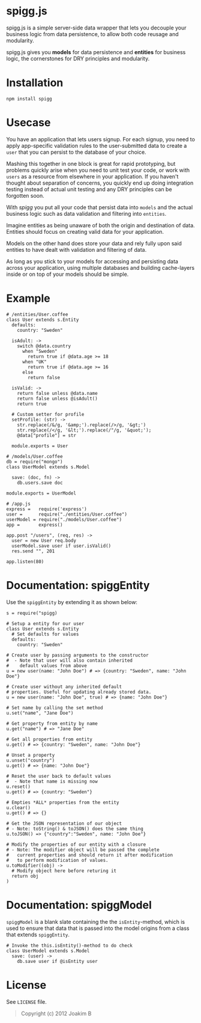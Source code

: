 spigg.js
============
spigg.js is a simple server-side data wrapper that lets you decouple
your business logic from data persistence, to allow both code reusage and 
modularity.

spigg.js gives you **models** for data persistence and **entities** for
business logic, the cornerstones for DRY principles and modularity.


Installation
============
	
	npm install spigg


Usecase
============
You have an application that lets users signup. For each signup, you need to
apply app-specific validation rules to the user-submitted data to create a
`user` that you can persist to the database of your choice.

Mashing this together in one block is great for rapid prototyping, but problems
quickly arise when you need to unit test your code, or work with `users` as
a resource from elsewhere in your application.
If you haven't thought about separation of concerns, you quickly end up doing
integration testing instead of actual unit testing and any DRY principles
can be forgotten soon.

With *spigg* you put all your code that persist data into `models` and the
actual business logic such as data validation and filtering into `entities`. 

Imagine entities as being unaware of both the origin and destination of data.
Entities should focus on creating valid data for your application.

Models on the other hand does store your data and rely fully upon said 
entities to have dealt with validation and filtering of data. 

As long as you stick to your models for accessing and persisting data across
your application, using multiple databases and building cache-layers inside
or on top of your models should be simple.

 
Example
============
	# /entities/User.coffee
	class User extends s.Entity
	  defaults: 
	    country: "Sweden"
	    
	  isAdult: ->
	    switch @data.country
	      when "Sweden"
	        return true if @data.age >= 18
	      when "UK"
	        return true if @data.age >= 16        
	      else 
	        return false
	
	  isValid: ->
	    return false unless @data.name
	    return false unless @isAdult()
	    return true
	  
	  # Custom setter for profile
	  setProfile: (str) ->
	    str.replace(/&/g, '&amp;').replace(/>/g, '&gt;')
	    str.replace(/</g, '&lt;').replace(/"/g, '&quot;');
	    @data["profile"] = str
	  
	  module.exports = User
	  
	# /models/User.coffee
	db = require("mongo")
	class UserModel extends s.Model
   
      save: (doc, fn) ->
        db.users.save doc

	module.exports = UserModel

	# /app.js
	express =   require('express')
    user =      require("./entities/User.coffee")
	userModel = require("./models/User.coffee")
	app =       express()
	
	app.post "/users", (req, res) ->
	  user = new User req.body
	  userModel.save user if user.isValid() 
	  res.send "", 201

    app.listen(80)


Documentation: spiggEntity
============
Use the `spiggEntity` by extending it as shown below:

	
	s = require("spigg)
	
	# Setup a entity for our user
	class User extends s.Entity
	  # Set defaults for values
	  defaults:
	    country: "Sweden"
	    
	# Create user by passing arguments to the constructor 
	#  - Note that user will also contain inherited 
	#    default values from above
	u = new user(name: "John Doe") # => {country: "Sweden", name: "John Doe"}
	
	# Create user without any inherited default
	# properties. Useful for updating already stored data.
	u = new user(name: "John Doe", true) # => {name: "John Doe"}
	
	# Set name by calling the set method
	u.set("name", "Jane Doe")
    
    # Get property from entity by name
    u.get("name") # => "Jane Doe"
    
    # Get all properties from entity
    u.get() # => {country: "Sweden", name: "John Doe"}
    
    # Unset a property
    u.unset("country")
    u.get() # => {name: "John Doe"}
    
    # Reset the user back to default values
    #  - Note that name is missing now
    u.reset()
    u.get() # => {country: "Sweden"}

    # Empties *ALL* properties from the entity
    u.clear()
    u.get() # => {}
    
    # Get the JSON representation of our object
    # - Note: toString() & toJSON() does the same thing
    u.toJSON() => {"country":"Sweden", name: "John Doe"}
    
    # Modify the properties of our entity with a closure
    # - Note: The modifier object will be passed the complete
    #   current properties and should return it after modification
    #   to perform modification of values.
    u.toModifier((obj) ->
      # Modify object here before returing it
      return obj
    )


Documentation: spiggModel
============
`spiggModel` is a blank slate containing the the `isEntity`-method,
which is used to ensure that data that is passed into the model origins
from a class that extends `spiggEntity`.
 
	# Invoke the this.isEntity()-method to do check
	class UserModel extends s.Model
	  save: (user) ->
      	db.save user if @isEntity user


License
============
See `LICENSE` file.

> Copyright (c) 2012 Joakim B


